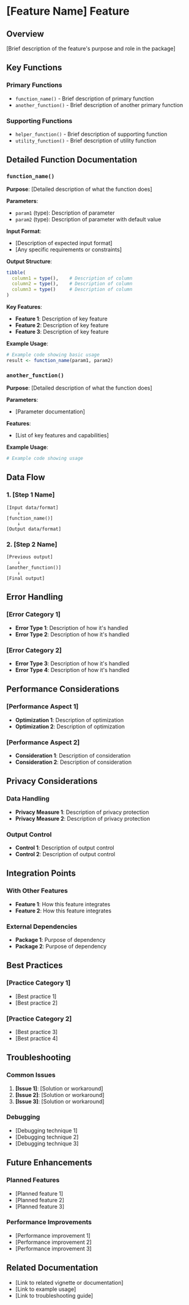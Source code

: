# [Feature Name] Feature

## Overview

[Brief description of the feature's purpose and role in the package]

## Key Functions

### Primary Functions

- `function_name()` - Brief description of primary function
- `another_function()` - Brief description of another primary function

### Supporting Functions

- `helper_function()` - Brief description of supporting function
- `utility_function()` - Brief description of utility function

## Detailed Function Documentation

### `function_name()`

**Purpose**: [Detailed description of what the function does]

**Parameters**:
- `param1` (type): Description of parameter
- `param2` (type): Description of parameter with default value

**Input Format**: 
- [Description of expected input format]
- [Any specific requirements or constraints]

**Output Structure**:
```r
tibble(
  column1 = type(),    # Description of column
  column2 = type(),    # Description of column
  column3 = type()     # Description of column
)
```

**Key Features**:
- **Feature 1**: Description of key feature
- **Feature 2**: Description of key feature
- **Feature 3**: Description of key feature

**Example Usage**:
```r
# Example code showing basic usage
result <- function_name(param1, param2)
```

### `another_function()`

**Purpose**: [Detailed description of what the function does]

**Parameters**:
- [Parameter documentation]

**Features**:
- [List of key features and capabilities]

**Example Usage**:
```r
# Example code showing usage
```

## Data Flow

### 1. [Step 1 Name]
```
[Input data/format]
    ↓
[function_name()]
    ↓
[Output data/format]
```

### 2. [Step 2 Name]
```
[Previous output]
    ↓
[another_function()]
    ↓
[Final output]
```

## Error Handling

### [Error Category 1]
- **Error Type 1**: Description of how it's handled
- **Error Type 2**: Description of how it's handled

### [Error Category 2]
- **Error Type 3**: Description of how it's handled
- **Error Type 4**: Description of how it's handled

## Performance Considerations

### [Performance Aspect 1]
- **Optimization 1**: Description of optimization
- **Optimization 2**: Description of optimization

### [Performance Aspect 2]
- **Consideration 1**: Description of consideration
- **Consideration 2**: Description of consideration

## Privacy Considerations

### Data Handling
- **Privacy Measure 1**: Description of privacy protection
- **Privacy Measure 2**: Description of privacy protection

### Output Control
- **Control 1**: Description of output control
- **Control 2**: Description of output control

## Integration Points

### With Other Features
- **Feature 1**: How this feature integrates
- **Feature 2**: How this feature integrates

### External Dependencies
- **Package 1**: Purpose of dependency
- **Package 2**: Purpose of dependency

## Best Practices

### [Practice Category 1]
- [Best practice 1]
- [Best practice 2]

### [Practice Category 2]
- [Best practice 3]
- [Best practice 4]

## Troubleshooting

### Common Issues
1. **[Issue 1]**: [Solution or workaround]
2. **[Issue 2]**: [Solution or workaround]
3. **[Issue 3]**: [Solution or workaround]

### Debugging
- [Debugging technique 1]
- [Debugging technique 2]
- [Debugging technique 3]

## Future Enhancements

### Planned Features
- [Planned feature 1]
- [Planned feature 2]
- [Planned feature 3]

### Performance Improvements
- [Performance improvement 1]
- [Performance improvement 2]
- [Performance improvement 3]

## Related Documentation

- [Link to related vignette or documentation]
- [Link to example usage]
- [Link to troubleshooting guide]